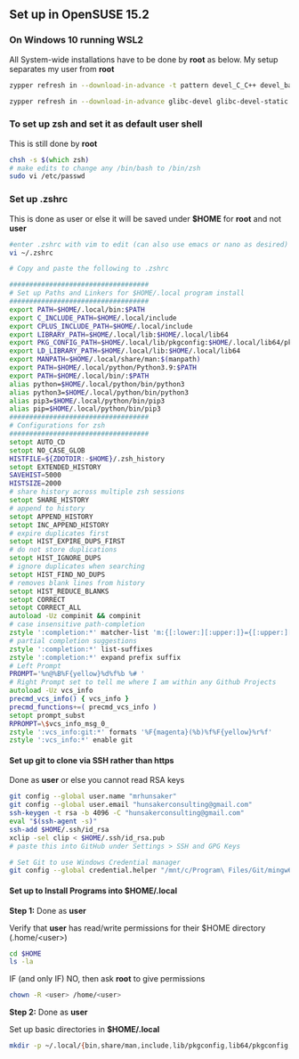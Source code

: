 ## Set up in OpenSUSE 15.2

### On Windows 10 running WSL2

All System-wide installations have to be done by **root** as below.  My setup separates my user from **root**

```zsh
zypper refresh in --download-in-advance -t pattern devel_C_C++ devel_basis devel_java devel_python3 devel_qt5 devel_rpm_build console

zypper refresh in --download-in-advance glibc-devel glibc-devel-static glibc-extra glibc-utils texlive autoconf autoconf213 automake libtool pkg-config cmake doxygen asciidoc ant ant-contrib ant-scripts libxslt-devel libxslt-tools xalan-j2-xsltc libxslt1 libxslt-tools libxslt-python java-11-openjdk-devel wget wget-lang freetype freetype-devel freetype-tools libfreetype6 libwmf-devel libwmf-tools libwmf-0_2-7 lcms2 liblcms2-devel liblcms2-doc libxml2-devel libxml2-tools perl-XML-LibXML python3-libxml2-python libyaml-devel libyaml-0-2 libpng16-devel libpng16-tools libtiff-devel libtiff5 libopenjp2-7 libopenjpeg1 libgif7 zlib-devel zlibrary-data zlibrary-devel libicu-devel libpango-1_0-0 libpangomm-2_44-1 libcairo2 libcairo-script-interpreter2 libcairo-gobject2 mozilla-nss mozilla-nss-certs mozilla-nss-devel mozilla-nss-sysinit mozilla-nss-tools pandoc MultiMarkdown-6 cmark discount pandoc texlive-context wkhtmltopdf maven maven-lib maven-local maven-shared gradle gradle-local javapackages-gradle mtree tree xclip vsftpd zsh cairo-devel cairo-tools libcairo2 openjpeg2 openjpeg2-devel cmake-full tmux
```

### To set up zsh and set it as default user shell

This is still done by **root**

```zsh
chsh -s $(which zsh)
# make edits to change any /bin/bash to /bin/zsh
sudo vi /etc/passwd 
```

### Set up .zshrc

This is done as user or else it will be saved under **\$HOME** for **root** and not **user**

```zsh
#enter .zshrc with vim to edit (can also use emacs or nano as desired)
vi ~/.zshrc 

# Copy and paste the following to .zshrc

###################################
# Set up Paths and Linkers for $HOME/.local program install
###################################
export PATH=$HOME/.local/bin:$PATH
export C_INCLUDE_PATH=$HOME/.local/include
export CPLUS_INCLUDE_PATH=$HOME/.local/include
export LIBRARY_PATH=$HOME/.local/lib:$HOME/.local/lib64
export PKG_CONFIG_PATH=$HOME/.local/lib/pkgconfig:$HOME/.local/lib64/pkgconfig
export LD_LIBRARY_PATH=$HOME/.local/lib:$HOME/.local/lib64
export MANPATH=$HOME/.local/share/man:$(manpath)
export PATH=$HOME/.local/python/Python3.9:$PATH
export PATH=$HOME/.local/bin/:$PATH
alias python=$HOME/.local/python/bin/python3
alias python3=$HOME/.local/python/bin/python3
alias pip3=$HOME/.local/python/bin/pip3
alias pip=$HOME/.local/python/bin/pip3
###################################
# Configurations for zsh
###################################
setopt AUTO_CD
setopt NO_CASE_GLOB
HISTFILE=${ZDOTDIR:-$HOME}/.zsh_history
setopt EXTENDED_HISTORY
SAVEHIST=5000
HISTSIZE=2000
# share history across multiple zsh sessions
setopt SHARE_HISTORY
# append to history
setopt APPEND_HISTORY
setopt INC_APPEND_HISTORY
# expire duplicates first
setopt HIST_EXPIRE_DUPS_FIRST
# do not store duplications
setopt HIST_IGNORE_DUPS
# ignore duplicates when searching
setopt HIST_FIND_NO_DUPS
# removes blank lines from history
setopt HIST_REDUCE_BLANKS
setopt CORRECT
setopt CORRECT_ALL
autoload -Uz compinit && compinit
# case insensitive path-completion
zstyle ':completion:*' matcher-list 'm:{[:lower:][:upper:]}={[:upper:][:lower:]}' 'm:{[:lower:][:upper:]}={[:upper:][:lower:]} l:|=* r:|=*' 'm:{[:lower:][:upper:]}={[:upper:][:lower:]} l:|=* r:|=*' 'm:{[:lower:][:upper:]}={[:upper:][:lower:]} l:|=* r:|=*'
# partial completion suggestions
zstyle ':completion:*' list-suffixes
zstyle ':completion:*' expand prefix suffix
# Left Prompt
PROMPT='%n@%B%F{yellow}%d%f%b %# '
# Right Prompt set to tell me where I am within any Github Projects
autoload -Uz vcs_info
precmd_vcs_info() { vcs_info }
precmd_functions+=( precmd_vcs_info )
setopt prompt_subst
RPROMPT=\$vcs_info_msg_0_
zstyle ':vcs_info:git:*' formats '%F{magenta}(%b)%f%F{yellow}%r%f'
zstyle ':vcs_info:*' enable git
```

#### Set up git to clone via SSH rather than https

Done as **user** or else you cannot read RSA keys

```zsh
git config --global user.name "mrhunsaker"
git config --global user.email "hunsakerconsulting@gmail.com"
ssh-keygen -t rsa -b 4096 -C "hunsakerconsulting@gmail.com"
eval "$(ssh-agent -s)"
ssh-add $HOME/.ssh/id_rsa
xclip -sel clip < $HOME/.ssh/id_rsa.pub
# paste this into GitHub under Settings > SSH and GPG Keys

# Set Git to use Windows Credential manager
git config --global credential.helper "/mnt/c/Program\ Files/Git/mingw64/libexec/git-core/git-credential-manager.exe"
```

#### Set up to Install Programs into \$HOME/.local

**Step 1:** Done as **user** 

Verify that **user** has read/write permissions for their \$HOME directory (.home/\<user>)

```zsh
cd $HOME
ls -la
```

IF (and only IF) NO, then ask **root** to give permissions

```zsh
chown -R <user> /home/<user>
```

**Step 2:** Done as **user**

Set up basic directories in **\$HOME/.local**

```zsh
mkdir -p ~/.local/{bin,share/man,include,lib/pkgconfig,lib64/pkgconfig,src}
```

